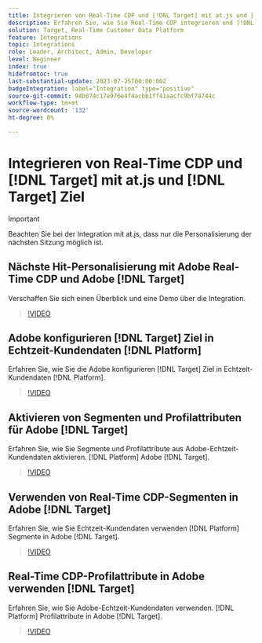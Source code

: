 ```yaml
---
title: Integrieren von Real-Time CDP und [!DNL Target] mit at.js und [!DNL Target] Ziel
description: Erfahren Sie, wie Sie Real-Time CDP integrieren und [!DNL Target] mit at.js und [!DNL Target] Ziel.
solution: Target, Real-Time Customer Data Platform
feature: Integrations
topic: Integrations
role: Leader, Architect, Admin, Developer
level: Beginner
index: true
hidefromtoc: true
last-substantial-update: 2023-07-25T00:00:00Z
badgeIntegration: label="Integration" type="positive"
source-git-commit: 94b074c17e976e4f4acbb1ff41aacfc9bf74744c
workflow-type: tm+mt
source-wordcount: '132'
ht-degree: 0%

---
```



# Integrieren von Real-Time CDP und [!DNL Target] mit at.js und [!DNL Target] Ziel

>[!IMPORTANT]
>
>Beachten Sie bei der Integration mit at.js, dass nur die Personalisierung der nächsten Sitzung möglich ist.


## Nächste Hit-Personalisierung mit Adobe Real-Time CDP und Adobe [!DNL Target]

Verschaffen Sie sich einen Überblick und eine Demo über die Integration.

>[!VIDEO](https://video.tv.adobe.com/v/340091?quality=12&learn=on)

## Adobe konfigurieren [!DNL Target] Ziel in Echtzeit-Kundendaten [!DNL Platform]

Erfahren Sie, wie Sie die Adobe konfigurieren [!DNL Target] Ziel in Echtzeit-Kundendaten [!DNL Platform].

>[!VIDEO](https://video.tv.adobe.com/v/3418799/?learn=on)

## Aktivieren von Segmenten und Profilattributen für Adobe [!DNL Target]

Erfahren Sie, wie Sie Segmente und Profilattribute aus Adobe-Echtzeit-Kundendaten aktivieren. [!DNL Platform] Adobe [!DNL Target].

>[!VIDEO](https://video.tv.adobe.com/v/3419036/?learn=on)

## Verwenden von Real-Time CDP-Segmenten in Adobe [!DNL Target]

Erfahren Sie, wie Sie Echtzeit-Kundendaten verwenden [!DNL Platform] Segmente in Adobe [!DNL Target].

>[!VIDEO](https://video.tv.adobe.com/v/3419149/?learn=on)

## Real-Time CDP-Profilattribute in Adobe verwenden [!DNL Target]

Erfahren Sie, wie Sie Adobe-Echtzeit-Kundendaten verwenden. [!DNL Platform] Profilattribute in Adobe [!DNL Target].

>[!VIDEO](https://video.tv.adobe.com/v/3419318/?learn=on)


